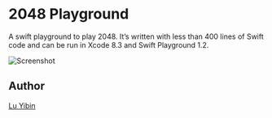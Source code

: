 # 2048 Playground
A swift playground to play 2048. It’s written with less than 400 lines of Swift code and can be run in Xcode 8.3 and Swift Playground 1.2.

![Screenshot](https://raw.githubusercontent.com/robin/2048_Playground/master/screenshot.png)

## Author
[Lu Yibin](http://robin.github.io)
